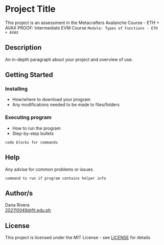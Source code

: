 # Project Title

This project is an assessment in the Metacrafters Avalanche Course - ETH + AVAX PROOF: Intermediate EVM Course `Module: Types of Functions - ETH + AVAX`

## Description

An in-depth paragraph about your project and overview of use.

## Getting Started

### Installing

* How/where to download your program
* Any modifications needed to be made to files/folders

### Executing program

* How to run the program
* Step-by-step bullets
```
code blocks for commands
```

## Help

Any advise for common problems or issues.
```
command to run if program contains helper info
```

## Author/s

Dana Rivera  
202110049@fit.edu.ph


## License

This project is licensed under the MIT License - see [LICENSE](https://github.com/deynasaur/Blockchain-Avalanche-3/blob/main/LICENSE) for details
